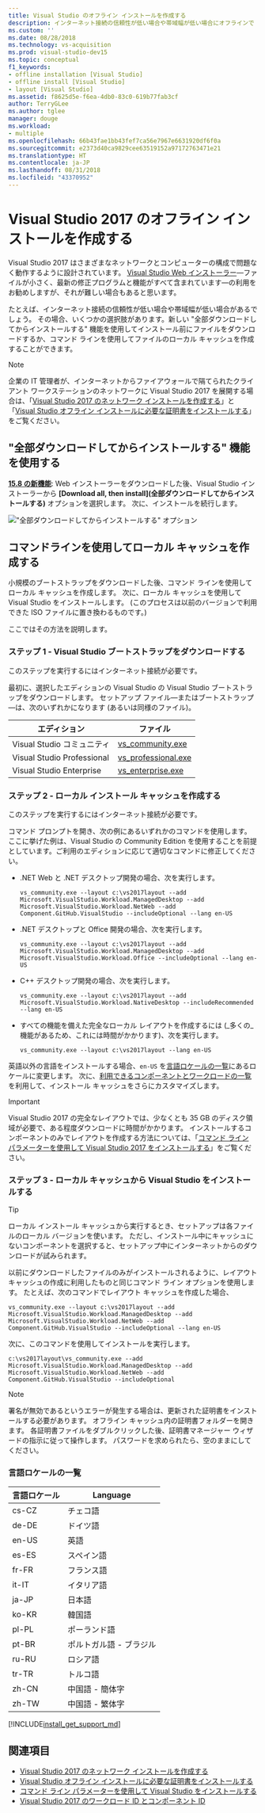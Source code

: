 ```yaml
---
title: Visual Studio のオフライン インストールを作成する
description: インターネット接続の信頼性が低い場合や帯域幅が低い場合にオフラインで Visual Studio をインストールする方法について説明します。
ms.custom: ''
ms.date: 08/28/2018
ms.technology: vs-acquisition
ms.prod: visual-studio-dev15
ms.topic: conceptual
f1_keywords:
- offline installation [Visual Studio]
- offline install [Visual Studio]
- layout [Visual Studio]
ms.assetid: f8625d5e-f6ea-4db0-83c0-619b77fab3cf
author: TerryGLee
ms.author: tglee
manager: douge
ms.workload:
- multiple
ms.openlocfilehash: 66b43fae1bb43fef7ca56e7967e6631920df6f0a
ms.sourcegitcommit: e2373d40ca9829cee63519152a97172763471e21
ms.translationtype: HT
ms.contentlocale: ja-JP
ms.lasthandoff: 08/31/2018
ms.locfileid: "43370952"
---
```

# <a name="create-an-offline-installation-of-visual-studio-2017"></a>Visual Studio 2017 のオフライン インストールを作成する

Visual Studio 2017 はさまざまなネットワークとコンピューターの構成で問題なく動作するように設計されています。 [Visual Studio Web インストーラー](https://visualstudio.microsoft.com/downloads/?utm_medium=microsoft&utm_source=docs.microsoft.com&utm_campaign=button+cta&utm_content=download+vs2017)&mdash;ファイルが小さく、最新の修正プログラムと機能がすべて含まれています&mdash;の利用をお勧めしますが、それが難しい場合もあると思います。

たとえば、インターネット接続の信頼性が低い場合や帯域幅が低い場合があるでしょう。 その場合、いくつかの選択肢があります。新しい "全部ダウンロードしてからインストールする" 機能を使用してインストール前にファイルをダウンロードするか、コマンド ラインを使用してファイルのローカル キャッシュを作成することができます。

> [!NOTE]
> 企業の IT 管理者が、インターネットからファイアウォールで隔てられたクライアント ワークステーションのネットワークに Visual Studio 2017 を展開する場合は、「[Visual Studio 2017 のネットワーク インストールを作成する](../install/create-a-network-installation-of-visual-studio.md)」と「[Visual Studio オフライン インストールに必要な証明書をインストールする](../install/install-certificates-for-visual-studio-offline.md)」をご覧ください。

## <a name="use-the-download-all-then-install-feature"></a>"全部ダウンロードしてからインストールする" 機能を使用する

[**15.8 の新機能**](/visualstudio/releasenotes/vs2017-relnotes?context=visualstudio/default&view=vs-2017#install
): Web インストーラーをダウンロードした後、Visual Studio インストーラーから **[Download all, then install]\(全部ダウンロードしてからインストールする\)** オプションを選択します。 次に、インストールを続行します。

   !["全部ダウンロードしてからインストールする" オプション](media/download-all-then-install.png)

## <a name="use-the-command-line-to-create-a-local-cache"></a>コマンドラインを使用してローカル キャッシュを作成する

小規模のブートストラップをダウンロードした後、コマンド ラインを使用してローカル キャッシュを作成します。 次に、ローカル キャッシュを使用して Visual Studio をインストールします。 (このプロセスは以前のバージョンで利用できた ISO ファイルに置き換わるものです。)

ここではその方法を説明します。

### <a name="step-1---download-the-visual-studio-bootstrapper"></a>ステップ 1 - Visual Studio ブートストラップをダウンロードする

このステップを実行するにはインターネット接続が必要です。

最初に、選択したエディションの Visual Studio の Visual Studio ブートストラップをダウンロードします。 セットアップ ファイル&mdash;またはブートストラップ&mdash;は、次のいずれかになります (あるいは同様のファイル)。

| エディション                    | ファイル                                                                    |
|----------------------------|-------------------------------------------------------------------------|
| Visual Studio コミュニティ    | [vs_community.exe](https://aka.ms/vs/15/release/vs_community.exe)       |
| Visual Studio Professional | [vs_professional.exe](https://aka.ms/vs/15/release/vs_professional.exe) |
| Visual Studio Enterprise   | [vs_enterprise.exe](https://aka.ms/vs/15/release/vs_enterprise.exe)     |

### <a name="step-2---create-a-local-install-cache"></a>ステップ 2 - ローカル インストール キャッシュを作成する

このステップを実行するにはインターネット接続が必要です。

コマンド プロンプトを開き、次の例にあるいずれかのコマンドを使用します。 ここに挙げた例は、Visual Studio の Community Edition を使用することを前提としています。ご利用のエディションに応じて適切なコマンドに修正してください。

- .NET Web と .NET デスクトップ開発の場合、次を実行します。

   ```vs_community.exe --layout c:\vs2017layout --add Microsoft.VisualStudio.Workload.ManagedDesktop --add Microsoft.VisualStudio.Workload.NetWeb --add Component.GitHub.VisualStudio --includeOptional --lang en-US```

- .NET デスクトップと Office 開発の場合、次を実行します。

   ```vs_community.exe --layout c:\vs2017layout --add Microsoft.VisualStudio.Workload.ManagedDesktop --add Microsoft.VisualStudio.Workload.Office --includeOptional --lang en-US```

- C++ デスクトップ開発の場合、次を実行します。

   ```vs_community.exe --layout c:\vs2017layout --add Microsoft.VisualStudio.Workload.NativeDesktop --includeRecommended --lang en-US```

- すべての機能を備えた完全なローカル レイアウトを作成するには (_多くの_機能があるため、これには時間がかかります)、次を実行します。

   ```vs_community.exe --layout c:\vs2017layout --lang en-US```

英語以外の言語をインストールする場合、`en-US` を[言語ロケールの一覧](#list-of-language-locales)にあるロケールに変更します。 次に、[利用できるコンポーネントとワークロードの一覧](workload-and-component-ids.md)を利用して、インストール キャッシュをさらにカスタマイズします。

> [!IMPORTANT]
> Visual Studio 2017 の完全なレイアウトでは、少なくとも 35 GB のディスク領域が必要で、ある程度ダウンロードに時間がかかります。 インストールするコンポーネントのみでレイアウトを作成する方法については、「[コマンド ライン パラメーターを使用して Visual Studio 2017 をインストールする](use-command-line-parameters-to-install-visual-studio.md)」をご覧ください。

### <a name="step-3---install-visual-studio-from-the-local-cache"></a>ステップ 3 - ローカル キャッシュから Visual Studio をインストールする

> [!TIP]
> ローカル インストール キャッシュから実行するとき、セットアップは各ファイルのローカル バージョンを使います。 ただし、インストール中にキャッシュにないコンポーネントを選択すると、セットアップ中にインターネットからのダウンロードが試みられます。

以前にダウンロードしたファイルのみがインストールされるように、レイアウト キャッシュの作成に利用したものと同じコマンド ライン オプションを使用します。 たとえば、次のコマンドでレイアウト キャッシュを作成した場合、

```vs_community.exe --layout c:\vs2017layout --add Microsoft.VisualStudio.Workload.ManagedDesktop --add Microsoft.VisualStudio.Workload.NetWeb --add Component.GitHub.VisualStudio --includeOptional --lang en-US```

次に、このコマンドを使用してインストールを実行します。

```c:\vs2017layout\vs_community.exe --add Microsoft.VisualStudio.Workload.ManagedDesktop --add Microsoft.VisualStudio.Workload.NetWeb --add Component.GitHub.VisualStudio --includeOptional```

> [!NOTE]
> 署名が無効であるというエラーが発生する場合は、更新された証明書をインストールする必要があります。 オフライン キャッシュ内の証明書フォルダーを開きます。 各証明書ファイルをダブルクリックした後、証明書マネージャー ウィザードの指示に従って操作します。 パスワードを求められたら、空のままにしてください。

### <a name="list-of-language-locales"></a>言語ロケールの一覧

| **言語ロケール** | **Language** |
| ----------------------- | --------------- |
| cs-CZ | チェコ語 |
| de-DE | ドイツ語 |
| en-US | 英語 |
| es-ES | スペイン語 |
| fr-FR | フランス語 |
| it-IT | イタリア語 |
| ja-JP | 日本語 |
| ko-KR | 韓国語 |
| pl-PL | ポーランド語 |
| pt-BR | ポルトガル語 - ブラジル |
| ru-RU | ロシア語 |
| tr-TR | トルコ語 |
| zh-CN | 中国語 - 簡体字 |
| zh-TW | 中国語 - 繁体字 |

[!INCLUDE[install_get_support_md](includes/install_get_support_md.md)]

## <a name="see-also"></a>関連項目

- [Visual Studio 2017 のネットワーク インストールを作成する](../install/create-a-network-installation-of-visual-studio.md)
- [Visual Studio オフライン インストールに必要な証明書をインストールする](../install/install-certificates-for-visual-studio-offline.md)
- [コマンド ライン パラメーターを使用して Visual Studio をインストールする](use-command-line-parameters-to-install-visual-studio.md)
- [Visual Studio 2017 のワークロード ID とコンポーネント ID](workload-and-component-ids.md)
